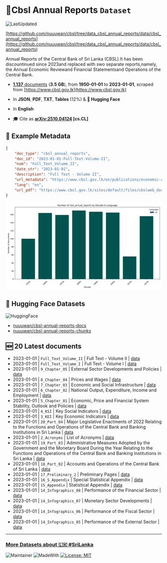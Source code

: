 # 📙Cbsl Annual Reports `Dataset`

![LastUpdated](https://img.shields.io/badge/last_updated-2025--10--30_18:21:21-green)

[https://github.com/nuuuwan/cbsl/tree/data_cbsl_annual_reports/data/cbsl_annual_reports](https://github.com/nuuuwan/cbsl/tree/data_cbsl_annual_reports/data/cbsl_annual_reports)

Annual Reports of the Central Bank of Sri Lanka (CBSL).It has been discountinued since 2023and replaced with swo separate reports,namely, the Annual Economic Reviewand Financial Statementsand Operations of the Central Bank.

- [**1,137** documents](https://github.com/nuuuwan/cbsl/tree/data_cbsl_annual_reports/data/cbsl_annual_reports) (**3.5 GB**), from **1950-01-01** to **2023-01-01**, scraped from [https://www.cbsl.gov.lk](https://www.cbsl.gov.lk)

- In **JSON**, **PDF**, **TXT**, **Tables** (12%) & **🤗 Hugging Face**

- In **English**

- 🎓 Cite as **[arXiv:2510.04124](https://arxiv.org/abs/2510.04124) [cs.CL]**

## 📝 Example Metadata

```json
{
    "doc_type": "cbsl_annual_reports",
    "doc_id": "2023-01-01-Full-Text-Volume-II",
    "num": "Full_Text_Volume_II",
    "date_str": "2023-01-01",
    "description": "Full Text - Volume II",
    "url_metadata": "https://www.cbsl.gov.lk/en/publications/economic-and-financial-reports/annual-reports/annual-report-2022",
    "lang": "en",
    "url_pdf": "https://www.cbsl.gov.lk/sites/default/files/cbslweb_documents/publications/annual_report/2022/en/Full_Text_Volume_II.pdf"
}
```

![Chart](https://raw.githubusercontent.com/nuuuwan/cbsl/refs/heads/data_cbsl_annual_reports/data/cbsl_annual_reports/docs_by_decade_and_lang.png)

## 🤗 Hugging Face Datasets

![HuggingFace](https://img.shields.io/badge/-HuggingFace-FDEE21?style=for-the-badge&logo=HuggingFace)

- [nuuuwan/cbsl-annual-reports-docs](https://huggingface.co/datasets/nuuuwan/cbsl-annual-reports-docs)
- [nuuuwan/cbsl-annual-reports-chunks](https://huggingface.co/datasets/nuuuwan/cbsl-annual-reports-chunks)

## 🆕 20 Latest documents

- 2023-01-01 | `Full_Text_Volume_II` | Full Text - Volume II | [data](https://github.com/nuuuwan/cbsl/tree/data_cbsl_annual_reports/data/cbsl_annual_reports/2020s/2023/2023-01-01-Full-Text-Volume-II)
- 2023-01-01 | `Full_Text_Volume_I` | Full Text - Volume I | [data](https://github.com/nuuuwan/cbsl/tree/data_cbsl_annual_reports/data/cbsl_annual_reports/2020s/2023/2023-01-01-Full-Text-Volume-I)
- 2023-01-01 | `9_Chapter_05` | External Sector Developments and Policies | [data](https://github.com/nuuuwan/cbsl/tree/data_cbsl_annual_reports/data/cbsl_annual_reports/2020s/2023/2023-01-01-9-Chapter-05)
- 2023-01-01 | `8_Chapter_04` | Prices and Wages | [data](https://github.com/nuuuwan/cbsl/tree/data_cbsl_annual_reports/data/cbsl_annual_reports/2020s/2023/2023-01-01-8-Chapter-04)
- 2023-01-01 | `7_Chapter_03` | Economic and Social Infrastructure | [data](https://github.com/nuuuwan/cbsl/tree/data_cbsl_annual_reports/data/cbsl_annual_reports/2020s/2023/2023-01-01-7-Chapter-03)
- 2023-01-01 | `6_Chapter_02` | National Output, Expenditure, Income and Employment | [data](https://github.com/nuuuwan/cbsl/tree/data_cbsl_annual_reports/data/cbsl_annual_reports/2020s/2023/2023-01-01-6-Chapter-02)
- 2023-01-01 | `5_Chapter_01` | Economic, Price and Financial System Stability, Outlook and Policies | [data](https://github.com/nuuuwan/cbsl/tree/data_cbsl_annual_reports/data/cbsl_annual_reports/2020s/2023/2023-01-01-5-Chapter-01)
- 2023-01-01 | `4_KSI` | Key Social Indicators | [data](https://github.com/nuuuwan/cbsl/tree/data_cbsl_annual_reports/data/cbsl_annual_reports/2020s/2023/2023-01-01-4-KSI)
- 2023-01-01 | `3_KEI` | Key Economic Indicators | [data](https://github.com/nuuuwan/cbsl/tree/data_cbsl_annual_reports/data/cbsl_annual_reports/2020s/2023/2023-01-01-3-KEI)
- 2023-01-01 | `20_Part_04` | Major Legislative Enactments of 2022 Relating to the Functions and Operations of the Central Bank and Banking Institutions in Sri Lanka | [data](https://github.com/nuuuwan/cbsl/tree/data_cbsl_annual_reports/data/cbsl_annual_reports/2020s/2023/2023-01-01-20-Part-04)
- 2023-01-01 | `2_Acronyms` | List of Acronyms | [data](https://github.com/nuuuwan/cbsl/tree/data_cbsl_annual_reports/data/cbsl_annual_reports/2020s/2023/2023-01-01-2-Acronyms)
- 2023-01-01 | `19_Part_03` | Administrative Measures Adopted by the Government and the Monetary Board During the Year Relating to the Functions and Operations of the Central Bank and Banking Institutions in Sri Lanka | [data](https://github.com/nuuuwan/cbsl/tree/data_cbsl_annual_reports/data/cbsl_annual_reports/2020s/2023/2023-01-01-19-Part-03)
- 2023-01-01 | `18_Part_02` | Accounts and Operations of the Central Bank of Sri Lanka | [data](https://github.com/nuuuwan/cbsl/tree/data_cbsl_annual_reports/data/cbsl_annual_reports/2020s/2023/2023-01-01-18-Part-02)
- 2023-01-01 | `17_Preliminary_2` | Preliminary Pages | [data](https://github.com/nuuuwan/cbsl/tree/data_cbsl_annual_reports/data/cbsl_annual_reports/2020s/2023/2023-01-01-17-Preliminary-2)
- 2023-01-01 | `16_S_Appendix` | Special Statistical Appendix | [data](https://github.com/nuuuwan/cbsl/tree/data_cbsl_annual_reports/data/cbsl_annual_reports/2020s/2023/2023-01-01-16-S-Appendix)
- 2023-01-01 | `15_Appendix` | Statistical Appendix | [data](https://github.com/nuuuwan/cbsl/tree/data_cbsl_annual_reports/data/cbsl_annual_reports/2020s/2023/2023-01-01-15-Appendix)
- 2023-01-01 | `14_Infographics_08` | Performance of the Financial Sector | [data](https://github.com/nuuuwan/cbsl/tree/data_cbsl_annual_reports/data/cbsl_annual_reports/2020s/2023/2023-01-01-14-Infographics-08)
- 2023-01-01 | `14_Infographics_07` | Monetary Sector Developments | [data](https://github.com/nuuuwan/cbsl/tree/data_cbsl_annual_reports/data/cbsl_annual_reports/2020s/2023/2023-01-01-14-Infographics-07)
- 2023-01-01 | `14_Infographics_06` | Performance of the Fiscal Sector | [data](https://github.com/nuuuwan/cbsl/tree/data_cbsl_annual_reports/data/cbsl_annual_reports/2020s/2023/2023-01-01-14-Infographics-06)
- 2023-01-01 | `14_Infographics_05` | Performance of the External Sector | [data](https://github.com/nuuuwan/cbsl/tree/data_cbsl_annual_reports/data/cbsl_annual_reports/2020s/2023/2023-01-01-14-Infographics-05)

---

### [More Datasets about 🇱🇰 #SriLanka](https://github.com/nuuuwan/lk_datasets)

![Maintainer](https://img.shields.io/badge/maintainer-nuuuwan-red)
![MadeWith](https://img.shields.io/badge/made_with-python-blue)
[![License: MIT](https://img.shields.io/badge/License-MIT-yellow.svg)](https://opensource.org/licenses/MIT)

